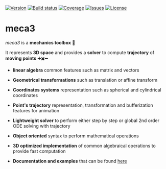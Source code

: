 [![Version](https://img.shields.io/npm/v/meca3.svg?style=flat-square)](https://www.npmjs.com/package/meca3)
[![Build status](https://img.shields.io/travis/samiBendou/meca3.svg?style=flat-square)](https://travis-ci.org/samiBendou/meca3)
[![Coverage](https://img.shields.io/coveralls/github/samiBendou/meca3.svg?style=flat-square)](https://coveralls.io/github/samiBendou/meca3)
[![Issues](https://img.shields.io/github/issues-raw/samiBendou/meca3.svg?style=flat-square)](https://github.com/samiBendou/meca3/issues)
[![License](https://img.shields.io/npm/l/meca3.svg?style=flat-square)](https://www.npmjs.com/package/meca3)

# meca3

_meca3_ is a **mechanics toolbox** :rocket:

It represents **3D space** and provides a **solver** to compute **trajectory** of **moving points** 
:heavy_plus_sign::heavy_multiplication_x::heavy_minus_sign:

- **linear algebra** common features such as matrix and vectors

- **Geometrical transformations** such as translation or affine transform

- **Coordinates systems** representation such as spherical and cylindrical coordinates

- **Point's trajectory** representation, transformation and bufferization features for animation

- **Lightweight solver** to perform either step by step or global 2nd order ODE solving with trajectory

- **Object oriented** syntax to perform mathematical operations

- **3D optimized implementation** of common algebraical operations to provide fast computation

- **Documentation and examples** that can be found [here](https://github.com/samiBendou/meca3/wiki/)